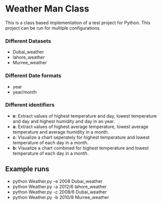 # Weather Man Class
This is a class based implementation of a test project for Python. This project can be run for multiple configurations.

### Different Datasets
- Dubai_weather
- lahore_weather
- Murree_weather

### Different Date formats
- year
- year/month

### Different identifiers
- **e**: Extract values of highest temperature and day, lowest
temperature and day and highest humidity and day in an year.
- **a**: Extract values of highest average temperature, lowest average
temperature and average humidity in a month.
- **c**: Visualize a chart seperately for highest temperature and lowest
temperature of each day in a month.
- **b**: Visualize a chart combined for highest temperature and lowest
temperature of each day in a month.

## Example runs
- python Weather.py -e 2008 Dubai_weather
- python Weather.py -a 2012/6 lahore_weather
- python Weather.py -c 2008/6 Dubai_weather
- python Weather.py -b 2010/8 Murree_weather

